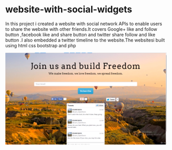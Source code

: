 # website-with-social-widgets
In this project i created a website with social network APIs to enable users to share the website with other friends.It covers Google+ like and follow button
,facebook like and share button and twitter share follow and like button .I also embedded a twitter timeline to the website.The websitesi built using html css bootstrap and php

![alt text](https://github.com/ghilo2206/website-with-social-widgets/blob/main/ProjectScreenshot.png)
